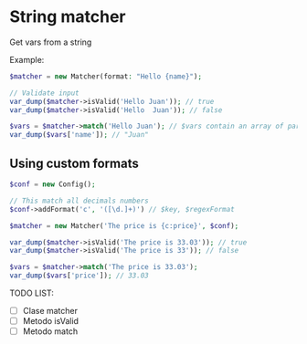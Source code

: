 # String matcher

Get vars from a string

Example:
```php
$matcher = new Matcher(format: "Hello {name}");

// Validate input
var_dump($matcher->isValid('Hello Juan')); // true
var_dump($matcher->isValid('Hello  Juan')); // false

$vars = $matcher->match('Hello Juan'); // $vars contain an array of parameters
var_dump($vars['name']); // "Juan"
```

## Using custom formats

```php
$conf = new Config();

// This match all decimals numbers
$conf->addFormat('c', '([\d.]+)') // $key, $regexFormat

$matcher = new Matcher('The price is {c:price}', $conf);

var_dump($matcher->isValid('The price is 33.03')); // true
var_dump($matcher->isValid('The price is 33')); // false

$vars = $matcher->match('The price is 33.03');
var_dump($vars['price']); // 33.03
```

TODO LIST:

- [ ] Clase matcher
- [ ] Metodo isValid
- [ ] Metodo match
